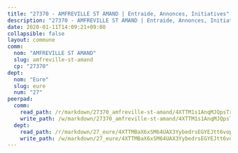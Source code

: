 ```yaml
---
title: "27370 - AMFREVILLE ST AMAND | Entraide, Annonces, Initiatives"
description: "27370 - AMFREVILLE ST AMAND | Entraide, Annonces, Initiatives"
date: 2020-01-11T14:09:21+09:00
collapsible: false
layout: commune
comm:
  nom: "AMFREVILLE ST AMAND"
  slug: amfreville-st-amand
  cp: "27370"
dept:
  nom: "Eure"
  slug: eure
  num: "27"
peerpad:
  comm:
    read_path: /r/markdown/27370_amfreville-st-amand/4XTTM1s1AnqMJQpsTrDh4p35kwu3jrfCSRLVr8oANWPpQmZEm
    write_path: /w/markdown/27370_amfreville-st-amand/4XTTM1s1AnqMJQpsTrDh4p35kwu3jrfCSRLVr8oANWPpQmZEm-K3TgU6W2DR5SH8rkgpovqW6ce7p8Xve5DsnnbeKNDMFev6omrTrLAS3fXqdW6NbHxJikLCMQgv4M7dLHRYETGkLeGidtEoHkwnhiuE6AS4H4n7zyhGZcCUFynaZ4WA5FHsjpJbKT
  dept:
    read_path: /r/markdown/27_eure/4XTTMBaX6xSM64UAX3YybedrsEGYEJtt6vopdQsPEFtGijgwg
    write_path: /w/markdown/27_eure/4XTTMBaX6xSM64UAX3YybedrsEGYEJtt6vopdQsPEFtGijgwg-K3TgUmjy61Gu7ZFzjoVmiacXP2Rc4pq6sxVCYUX3mFQZWQw9yCKsEoAMagtuW4jJTYhK96DsWW4cPmZLagvQNZ34BscGcu4btrtJibt18c1mpqofaWe6Q3RartDiuMTjY7NrsH4r
---
```


